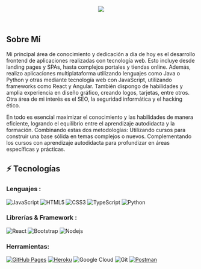 
<p align="center">
  <img src="https://ibb.co/DDFyPk1"/>
</p>
<br>

## Sobre Mí

<p>Mi principal área de conocimiento y dedicación a día de hoy es el desarrollo frontend de aplicaciones realizadas con tecnología web. Esto incluye desde landing pages y SPAs, hasta complejos portales y tiendas online.
Además, realizo aplicaciones multiplataforma utilizando lenguajes como Java o Python y otras mediante tecnología web con JavaScript, utilizando frameworks como React y Angular.
También dispongo de habilidades y amplia experiencia en diseño gráfico, creando logos, tarjetas, entre otros.
Otra área de mi interés es el SEO, la seguridad informática y el hacking ético.

En todo es esencial maximizar el conocimiento y las habilidades de manera eficiente, logrando el equilibrio entre el aprendizaje autodidacta y la formación. Combinando estas dos metodologías:
Utilizando cursos para construir una base sólida en temas complejos o nuevos.
Complementando los cursos con aprendizaje autodidacta para profundizar en áreas específicas y prácticas.</p>


## ⚡ Tecnologías

### Lenguajes :

![JavaScript](https://img.shields.io/badge/-JavaScript-black?style=flat-square&logo=javascript)
![HTML5](https://img.shields.io/badge/-HTML5-E34F26?style=flat-square&logo=html5&logoColor=white)
![CSS3](https://img.shields.io/badge/-CSS3-1572B6?style=flat-square&logo=css3)
![TypeScript](https://img.shields.io/badge/-TypeScript-007ACC?style=flat-square&logo=typescript)
![Python](https://img.shields.io/badge/-Python-black?style=flat-square&logo=Python)

### Librerías & Framework :

![React](https://img.shields.io/badge/-React-black?style=flat-square&logo=react)
![Bootstrap](https://img.shields.io/badge/-Bootstrap-563D7C?style=flat-square&logo=bootstrap)
![Nodejs](https://img.shields.io/badge/-Nodejs-black?style=flat-square&logo=Node.js)

### Herramientas:

<a href="#"><img alt="GitHub Pages" src="https://img.shields.io/badge/GitHub%20Pages-%23327FC7.svg?logo=github&logoColor=white"></a> 
<a href="#"><img alt="Heroku" src="https://img.shields.io/badge/Heroku%20-%23430098.svg?logo=heroku&logoColor=white"></a>
![Google Cloud](https://img.shields.io/badge/Google%20Cloud-black?style=flat-square&logo=google-cloud)
![Git](https://img.shields.io/badge/-Git-black?style=flat-square&logo=git)
<a href="#"><img alt="Postman" src="https://img.shields.io/badge/Postman-FF6C37?logo=postman&logoColor=white"></a>


